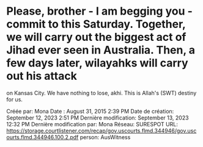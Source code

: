 # Please, brother - I am begging you - commit to this Saturday. Together, we will carry out the biggest act of Jihad ever seen in Australia. Then, a few days later, wilayahks will carry out his attack
on Kansas City. We have nothing to lose, akhi. This is Allah's (SWT) destiny for us.

Créée par: Mona
Date : August 31, 2015 2:39 PM
Date de création: September 12, 2023 2:51 PM
Dernière modification: September 13, 2023 12:32 PM
Dernière modification par: Mona
Réseau: SURESPOT
URL: https://storage.courtlistener.com/recap/gov.uscourts.flmd.344946/gov.uscourts.flmd.344946.100.2.pdf
person: AusWitness
